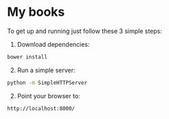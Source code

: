 # My books

To get up and running just follow these 3 simple steps:

1) Download dependencies:
```sh
bower install
```

2) Run a simple server:
```sh
python -m SimpleHTTPServer
```

2) Point your browser to:
```sh
http://localhost:8000/
```